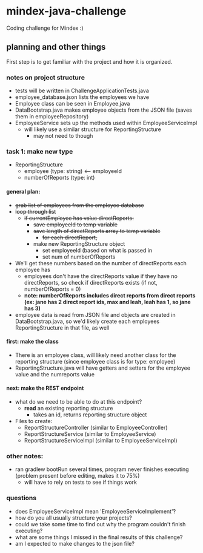 # mindex-java-challenge
Coding challenge for Mindex :)

## planning and other things
First step is to get familiar with the project and how it is organized.

### notes on project structure
- tests will be written in ChallengeApplicationTests.java
- employee_database.json lists the employees we have
- Employee class can be seen in Employee.java
- DataBootstrap.java makes employee objects from the JSON file (saves them in employeeRepository)
- EmployeeService sets up the methods used within EmployeeServiceImpl
  - will likely use a similar structure for ReportingStructure
    - may not need to though

### task 1: make new type
- ReportingStructure
  - employee (type: string) <-- employeeId
  - numberOfReports (type: int)

#### general plan:
- ~~grab list of employees from the employee database~~
- ~~loop through list~~
  - ~~if currentEmployee has value directReports:~~
    - ~~save employeeId to temp variable~~
    - ~~save length of directReports array to temp variable~~
      - ~~for each directReport,~~
    - make new ReportingStructure object
      - set employeeId (based on what is passed in
      - set num of numberOfReports
- We'll get these numbers based on the number of directReports each employee has
  - employees don't have the directReports value if they have no directReports, so check if directReports exists (if not, numberOfReports = 0)
  - **note: numberOfReports includes direct reports from direct reports (ex: jane has 2 direct report ids, max and leah, leah has 1, so jane has 3)**
- employee data is read from JSON file and objects are created in DataBootstrap.java, so we'd likely create each employees ReportingStructure in that file, as well

#### first: make the class
- There is an employee class, will likely need another class for the reporting structure (since employee class is for type: employee)
- ReportingStructure.java will have getters and setters for the employee value and the numreports value

#### next: make the REST endpoint
- what do we need to be able to do at this endpoint?
  - **read** an existing reporting structure
    - takes an id, returns reporting structure object
- Files to create:
  - ReportStructureController (similar to EmployeeController)
  - ReportStructureService (similar to EmployeeService)
  - ReportStructureServiceImpl (similar to EmployeeServiceImpl)

### other notes:
- ran gradlew bootRun several times, program never finishes executing (problem present before editing, makes it to 75%)
  - will have to rely on tests to see if things work
 
### questions
- does EmployeeServiceImpl mean 'EmployeeServiceImplement'?
- how do you all usually structure your projects?
- could we take some time to find out why the program couldn't finish executing?
- what are some things I missed in the final results of this challenge?
- am I expected to make changes to the json file?
